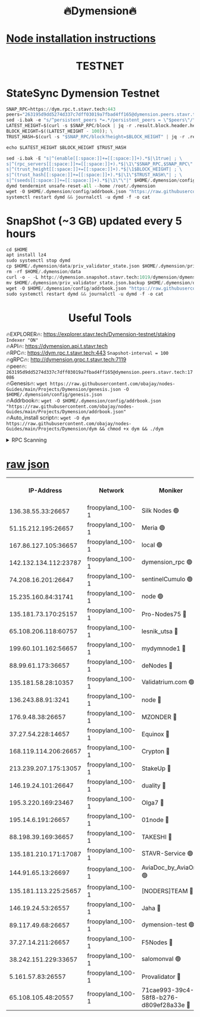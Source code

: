<h1 align="center"> 🔥Dymension🔥</h1>

[Node installation instructions](https://github.com/obajay/nodes-Guides/tree/main/Projects/Dymension)
=

<h1 align="center"> TESTNET</h1>

# StateSync Dymension Testnet
```python
SNAP_RPC=https://dym.rpc.t.stavr.tech:443
peers="263195d9dd5274d337c7dff03019a7fbad4ff165@dymension.peers.stavr.tech:17086"
sed -i.bak -e "s/^persistent_peers *=.*/persistent_peers = \"$peers\"/" $HOME/.dymension/config/config.toml
LATEST_HEIGHT=$(curl -s $SNAP_RPC/block | jq -r .result.block.header.height); \
BLOCK_HEIGHT=$((LATEST_HEIGHT - 100)); \
TRUST_HASH=$(curl -s "$SNAP_RPC/block?height=$BLOCK_HEIGHT" | jq -r .result.block_id.hash)

echo $LATEST_HEIGHT $BLOCK_HEIGHT $TRUST_HASH

sed -i.bak -E "s|^(enable[[:space:]]+=[[:space:]]+).*$|\1true| ; \
s|^(rpc_servers[[:space:]]+=[[:space:]]+).*$|\1\"$SNAP_RPC,$SNAP_RPC\"| ; \
s|^(trust_height[[:space:]]+=[[:space:]]+).*$|\1$BLOCK_HEIGHT| ; \
s|^(trust_hash[[:space:]]+=[[:space:]]+).*$|\1\"$TRUST_HASH\"| ; \
s|^(seeds[[:space:]]+=[[:space:]]+).*$|\1\"\"|" $HOME/.dymension/config/config.toml
dymd tendermint unsafe-reset-all --home /root/.dymension
wget -O $HOME/.dymension/config/addrbook.json "https://raw.githubusercontent.com/obajay/nodes-Guides/main/Projects/Dymension/addrbook.json"
systemctl restart dymd && journalctl -u dymd -f -o cat

```
# SnapShot (~3 GB) updated every 5 hours
```python
cd $HOME
apt install lz4
sudo systemctl stop dymd
cp $HOME/.dymension/data/priv_validator_state.json $HOME/.dymension/priv_validator_state.json.backup
rm -rf $HOME/.dymension/data
curl -o - -L http://dymension.snapshot.stavr.tech:1019/dymension/dymension-snap.tar.lz4 | lz4 -c -d - | tar -x -C $HOME/.dymension --strip-components 2
mv $HOME/.dymension/priv_validator_state.json.backup $HOME/.dymension/data/priv_validator_state.json
wget -O $HOME/.dymension/config/addrbook.json "https://raw.githubusercontent.com/obajay/nodes-Guides/main/Projects/Dymension/addrbook.json"
sudo systemctl restart dymd && journalctl -u dymd -f -o cat
```

 <h1 align="center"> Useful Tools</h1>

🔥EXPLORER🔥:     https://explorer.stavr.tech/Dymension-testnet/staking        `Indexer "ON"` \
🔥API🔥:          https://dymension.api.t.stavr.tech \
🔥RPC🔥:          https://dym.rpc.t.stavr.tech:443                  `Snapshot-interval = 100` \
🔥gRPC🔥:         http://dymension.grpc.t.stavr.tech:7119 \
🔥peer🔥:         `263195d9dd5274d337c7dff03019a7fbad4ff165@dymension.peers.stavr.tech:17086` \
🔥Genesis🔥:     ```wget https://raw.githubusercontent.com/obajay/nodes-Guides/main/Projects/Dymension/genesis.json -O $HOME/.dymension/config/genesis.json``` \
🔥Addrbook🔥:    ```wget -O $HOME/.dymension/config/addrbook.json "https://raw.githubusercontent.com/obajay/nodes-Guides/main/Projects/Dymension/addrbook.json"``` \
🔥Auto_install script🔥: ```wget -O dym https://raw.githubusercontent.com/obajay/nodes-Guides/main/Projects/Dymension/dym && chmod +x dym && ./dym```

<details>
<summary>RPC Scanning</summary>

<h2 align="center"> We scan nodes in real time every 4 hours. And we provide the final result of RPC endpoints.
We cannot influence the operation of these nodes in any way. </h2>


```python
If Voting Power is higher than 0 --> then the Node is a validator of the network and may be subject to attack and be a potential threat to the chain.
```
```python
We marked such validators with a red symbol
```

</details>

[raw json](https://rpc-check.dymt.stavr.tech/dymt/rpc-dymt-result.json)
=


<table><tr><th>IP-Address</th><th>Network</th><th>Moniker</th><th>Latest Block Height</th><th>Earliest Block Height</th><th>Catching Up</th><th>Tx Index</th><th>Voting Power</th><th>Scan Time</th></tr><tr><td>136.38.55.33:26657</td><td>froopyland_100-1</td><td>Silk Nodes 🟢</td><td>1813786</td><td>1</td><td>False</td><td>on</td><td>0</td><td>2023-12-24T12:45:46.207423315UTC</td></tr><tr><td>51.15.212.195:26657</td><td>froopyland_100-1</td><td>Meria 🟢</td><td>1651535</td><td>1238063</td><td>False</td><td>on</td><td>0</td><td>2023-12-24T12:44:47.127031913UTC</td></tr><tr><td>167.86.127.105:36657</td><td>froopyland_100-1</td><td>local 🟢</td><td>1651535</td><td>1318001</td><td>False</td><td>off</td><td>0</td><td>2023-12-24T12:45:45.216390019UTC</td></tr><tr><td>142.132.134.112:23787</td><td>froopyland_100-1</td><td>dymension_rpc 🟢</td><td>1813782</td><td>1649923</td><td>False</td><td>on</td><td>0</td><td>2023-12-24T12:45:19.482397363UTC</td></tr><tr><td>74.208.16.201:26647</td><td>froopyland_100-1</td><td>sentinelCumulo 🟢</td><td>1813776</td><td>1652923</td><td>False</td><td>on</td><td>0</td><td>2023-12-24T12:44:48.643772102UTC</td></tr><tr><td>15.235.160.84:31741</td><td>froopyland_100-1</td><td>node 🟢</td><td>1813776</td><td>1652923</td><td>False</td><td>on</td><td>0</td><td>2023-12-24T12:44:49.860894782UTC</td></tr><tr><td>135.181.73.170:25157</td><td>froopyland_100-1</td><td>Pro-Nodes75 🔴</td><td>1813778</td><td>1652923</td><td>False</td><td>on</td><td>1</td><td>2023-12-24T12:44:59.409972745UTC</td></tr><tr><td>65.108.206.118:60757</td><td>froopyland_100-1</td><td>lesnik_utsa 🔴</td><td>1813779</td><td>1652923</td><td>False</td><td>on</td><td>1</td><td>2023-12-24T12:45:03.933680504UTC</td></tr><tr><td>199.60.101.162:56657</td><td>froopyland_100-1</td><td>mydymnode1 🔴</td><td>1813779</td><td>1652923</td><td>False</td><td>off</td><td>2</td><td>2023-12-24T12:45:04.753059861UTC</td></tr><tr><td>88.99.61.173:36657</td><td>froopyland_100-1</td><td>deNodes 🔴</td><td>1813784</td><td>1652923</td><td>False</td><td>off</td><td>1</td><td>2023-12-24T12:45:31.360014244UTC</td></tr><tr><td>135.181.58.28:10357</td><td>froopyland_100-1</td><td>Validatrium.com 🟢</td><td>1813784</td><td>1652923</td><td>False</td><td>on</td><td>0</td><td>2023-12-24T12:45:31.787626880UTC</td></tr><tr><td>136.243.88.91:3241</td><td>froopyland_100-1</td><td>node 🔴</td><td>1813784</td><td>1652923</td><td>False</td><td>on</td><td>1</td><td>2023-12-24T12:45:34.918813948UTC</td></tr><tr><td>176.9.48.38:26657</td><td>froopyland_100-1</td><td>MZONDER 🔴</td><td>1813785</td><td>1652923</td><td>False</td><td>on</td><td>1</td><td>2023-12-24T12:45:41.431705069UTC</td></tr><tr><td>37.27.54.228:14657</td><td>froopyland_100-1</td><td>Equinox 🔴</td><td>1813786</td><td>1652923</td><td>False</td><td>on</td><td>1</td><td>2023-12-24T12:45:44.918783652UTC</td></tr><tr><td>168.119.114.206:26657</td><td>froopyland_100-1</td><td>Crypton 🔴</td><td>1813787</td><td>1652923</td><td>False</td><td>off</td><td>1</td><td>2023-12-24T12:45:49.087230418UTC</td></tr><tr><td>213.239.207.175:13057</td><td>froopyland_100-1</td><td>StakeUp 🔴</td><td>1813788</td><td>1652923</td><td>False</td><td>off</td><td>1</td><td>2023-12-24T12:45:54.498105961UTC</td></tr><tr><td>146.19.24.101:26647</td><td>froopyland_100-1</td><td>duality 🔴</td><td>1813782</td><td>1655313</td><td>False</td><td>on</td><td>1</td><td>2023-12-24T12:45:22.876926765UTC</td></tr><tr><td>195.3.220.169:23467</td><td>froopyland_100-1</td><td>Olga7 🔴</td><td>1813785</td><td>1655313</td><td>False</td><td>on</td><td>1</td><td>2023-12-24T12:45:41.920969464UTC</td></tr><tr><td>195.14.6.191:26657</td><td>froopyland_100-1</td><td>01node 🔴</td><td>1813787</td><td>1655732</td><td>False</td><td>on</td><td>1</td><td>2023-12-24T12:45:48.803041166UTC</td></tr><tr><td>88.198.39.169:36657</td><td>froopyland_100-1</td><td>TAKESHI 🔴</td><td>1813776</td><td>1656584</td><td>False</td><td>on</td><td>1</td><td>2023-12-24T12:44:48.917294754UTC</td></tr><tr><td>135.181.210.171:17087</td><td>froopyland_100-1</td><td>STAVR-Service 🟢</td><td>1813777</td><td>1656584</td><td>False</td><td>on</td><td>0</td><td>2023-12-24T12:44:54.332464333UTC</td></tr><tr><td>144.91.65.13:26697</td><td>froopyland_100-1</td><td>AviaDoc_by_AviaOne 🟢</td><td>1813745</td><td>1656584</td><td>False</td><td>on</td><td>0</td><td>2023-12-24T12:44:58.980529424UTC</td></tr><tr><td>135.181.113.225:25657</td><td>froopyland_100-1</td><td>[NODERS]TEAM 🔴</td><td>1813784</td><td>1656584</td><td>False</td><td>on</td><td>1</td><td>2023-12-24T12:45:32.156139887UTC</td></tr><tr><td>146.19.24.53:26557</td><td>froopyland_100-1</td><td>Jaha 🔴</td><td>1813784</td><td>1656584</td><td>False</td><td>off</td><td>1</td><td>2023-12-24T12:45:34.643480901UTC</td></tr><tr><td>89.117.49.68:26657</td><td>froopyland_100-1</td><td>dymension-test 🟢</td><td>1813787</td><td>1723012</td><td>False</td><td>on</td><td>0</td><td>2023-12-24T12:45:49.440807011UTC</td></tr><tr><td>37.27.14.211:26657</td><td>froopyland_100-1</td><td>F5Nodes 🔴</td><td>1813782</td><td>1765599</td><td>False</td><td>off</td><td>1</td><td>2023-12-24T12:45:19.917702304UTC</td></tr><tr><td>38.242.151.229:33657</td><td>froopyland_100-1</td><td>salomonval 🟢</td><td>1813785</td><td>1773995</td><td>False</td><td>off</td><td>0</td><td>2023-12-24T12:45:42.380142904UTC</td></tr><tr><td>5.161.57.83:26557</td><td>froopyland_100-1</td><td>Provalidator 🔴</td><td>1813776</td><td>1782134</td><td>False</td><td>on</td><td>1</td><td>2023-12-24T12:44:47.767560862UTC</td></tr><tr><td>65.108.105.48:20557</td><td>froopyland_100-1</td><td>71cae993-39c4-58f8-b276-d809ef28a33e 🔴</td><td>1813782</td><td>1802923</td><td>False</td><td>on</td><td>1</td><td>2023-12-24T12:45:20.336578452UTC</td></tr></table>
